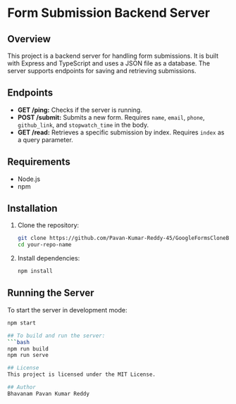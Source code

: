 # Form Submission Backend Server

## Overview
This project is a backend server for handling form submissions. It is built with Express and TypeScript and uses a JSON file as a database. The server supports endpoints for saving and retrieving submissions.

## Endpoints
- **GET /ping:** Checks if the server is running.
- **POST /submit:** Submits a new form. Requires `name`, `email`, `phone`, `github_link`, and `stopwatch_time` in the body.
- **GET /read:** Retrieves a specific submission by index. Requires `index` as a query parameter.

## Requirements
- Node.js
- npm

## Installation
1. Clone the repository:
    ```bash
    git clone https://github.com/Pavan-Kumar-Reddy-45/GoogleFormsCloneBackend
    cd your-repo-name 
    ```
2. Install dependencies:
    ```bash
    npm install
    ```

## Running the Server
To start the server in development mode:
```bash
npm start

## To build and run the server:
```bash
npm run build
npm run serve

## License
This project is licensed under the MIT License.

## Author
Bhavanam Pavan Kumar Reddy

